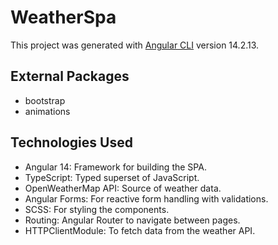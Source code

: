 # WeatherSpa

This project was generated with [Angular CLI](https://github.com/angular/angular-cli) version 14.2.13.

## External Packages

- bootstrap
- animations

## Technologies Used

- Angular 14: Framework for building the SPA.
- TypeScript: Typed superset of JavaScript.
- OpenWeatherMap API: Source of weather data.
- Angular Forms: For reactive form handling with validations.
- SCSS: For styling the components.
- Routing: Angular Router to navigate between pages.
- HTTPClientModule: To fetch data from the weather API.


